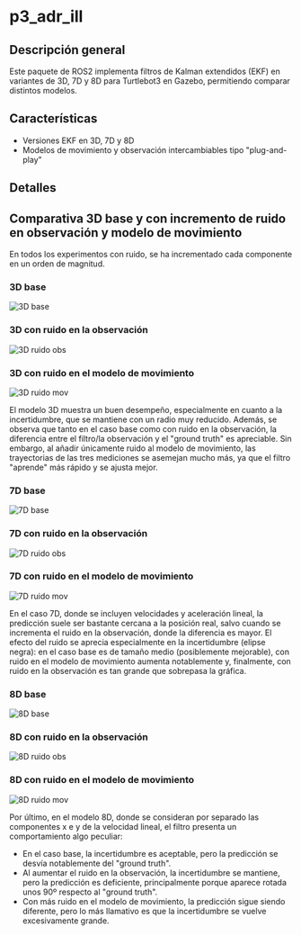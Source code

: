 # p3_adr_ill

## Descripción general
Este paquete de ROS2 implementa filtros de Kalman extendidos (EKF) en variantes de 3D, 7D y 8D para Turtlebot3 en Gazebo, permitiendo comparar distintos modelos.

## Características
- Versiones EKF en 3D, 7D y 8D  
- Modelos de movimiento y observación intercambiables tipo "plug-and-play"

## Detalles

## Comparativa 3D base y con incremento de ruido en observación y modelo de movimiento
En todos los experimentos con ruido, se ha incrementado cada componente en un orden de magnitud.

### 3D base
![3D base](images/ekf_3D_base.png)
### 3D con ruido en la observación
![3D ruido obs](images/ekf_3D_obs_noise.png)
### 3D con ruido en el modelo de movimiento
![3D ruido mov](images/ekf_3D_mov_noise.png)

El modelo 3D muestra un buen desempeño, especialmente en cuanto a la incertidumbre, que se mantiene con un radio muy reducido. Además, se observa que tanto en el caso base como con ruido en la observación, la diferencia entre el filtro/la observación y el "ground truth" es apreciable. Sin embargo, al añadir únicamente ruido al modelo de movimiento, las trayectorias de las tres mediciones se asemejan mucho más, ya que el filtro "aprende" más rápido y se ajusta mejor.

### 7D base
![7D base](images/ekf_7D_base.png)
### 7D con ruido en la observación
![7D ruido obs](images/ekf_7D_obs_noise.png)
### 7D con ruido en el modelo de movimiento
![7D ruido mov](images/ekf_7D_mov_noise.png)

En el caso 7D, donde se incluyen velocidades y aceleración lineal, la predicción suele ser bastante cercana a la posición real, salvo cuando se incrementa el ruido en la observación, donde la diferencia es mayor. El efecto del ruido se aprecia especialmente en la incertidumbre (elipse negra): en el caso base es de tamaño medio (posiblemente mejorable), con ruido en el modelo de movimiento aumenta notablemente y, finalmente, con ruido en la observación es tan grande que sobrepasa la gráfica.

### 8D base
![8D base](images/ekf_8D_base.png)
### 8D con ruido en la observación
![8D ruido obs](images/ekf_8D_obs_noise.png)
### 8D con ruido en el modelo de movimiento
![8D ruido mov](images/ekf_8D_mov_noise.png)

Por último, en el modelo 8D, donde se consideran por separado las componentes x e y de la velocidad lineal, el filtro presenta un comportamiento algo peculiar:
- En el caso base, la incertidumbre es aceptable, pero la predicción se desvía notablemente del "ground truth".
- Al aumentar el ruido en la observación, la incertidumbre se mantiene, pero la predicción es deficiente, principalmente porque aparece rotada unos 90º respecto al "ground truth".
- Con más ruido en el modelo de movimiento, la predicción sigue siendo diferente, pero lo más llamativo es que la incertidumbre se vuelve excesivamente grande.
